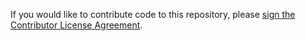 If you would like to contribute code to this repository, please <a href="https://www.clahub.com/agreements/codership/mysql-wsrep">sign the Contributor License Agreement</a>.
